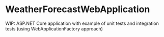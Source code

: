 # WeatherForecastWebApplication
WIP: ASP.NET Core application with example of unit tests and integration tests (using WebApplicationFactory approach)
